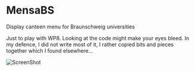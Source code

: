 MensaBS
=======

Display canteen menu for Braunschweig universities 

Just to play with WP8. Looking at the code might make your eyes bleed. In my defence, I did not write most of it, I rather copied bits and pieces together which I found elsewhere...


![ScreenShot](https://raw.github.com/SebastianSchildt/MensaBS/master/Artwork/Screenshots/WVGA/1.png)
